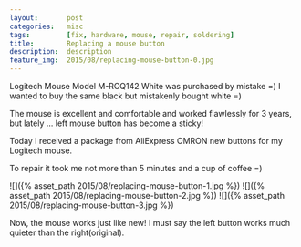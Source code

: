 ```yaml
---
layout:       post
categories:   misc
tags:         [fix, hardware, mouse, repair, soldering]
title:        Replacing a mouse button
description:  description
feature_img:  2015/08/replacing-mouse-button-0.jpg
---
```


Logitech Mouse Model M-RCQ142 White was purchased by mistake =) I wanted to buy the same black but mistakenly bought white =)

The mouse is excellent and comfortable and worked flawlessly for 3 years, but lately ... left mouse button has become a sticky!

Today I received a package from AliExpress OMRON new buttons for my Logitech mouse.

To repair it took me not more than 5 minutes and a cup of coffee =)

![]({% asset_path 2015/08/replacing-mouse-button-1.jpg %})
![]({% asset_path 2015/08/replacing-mouse-button-2.jpg %})
![]({% asset_path 2015/08/replacing-mouse-button-3.jpg %})

Now, the mouse works just like new! I must say the left button works much quieter than the right(original).